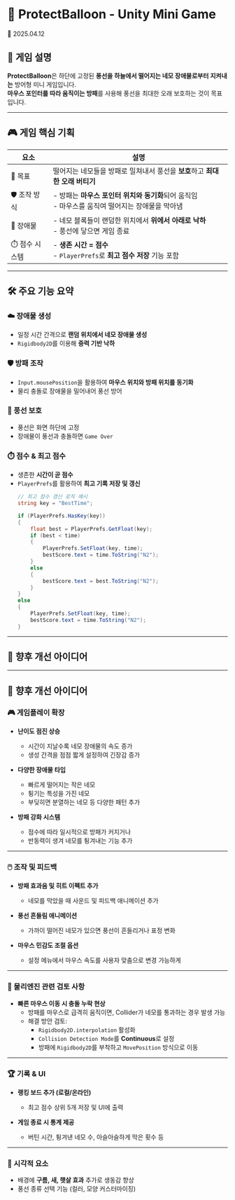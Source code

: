 # 🎈 ProtectBalloon - Unity Mini Game
📅 2025.04.12

## 📝 게임 설명

**ProtectBalloon**은 하단에 고정된 **풍선을 하늘에서 떨어지는 네모 장애물로부터 지켜내는** 방어형 미니 게임입니다.  
**마우스 포인터를 따라 움직이는 방패**를 사용해 풍선을 최대한 오래 보호하는 것이 목표입니다.

---

## 🎮 게임 핵심 기획

| 요소            | 설명 |
|------------------|------|
| 🎯 목표          | 떨어지는 네모들을 방패로 밀쳐내서 풍선을 **보호**하고 **최대한 오래 버티기** |
| 🛡️ 조작 방식     | - 방패는 **마우스 포인터 위치와 동기화**되어 움직임<br> - 마우스를 움직여 떨어지는 장애물을 막아냄 |
| 🔺 장애물        | - 네모 블록들이 랜덤한 위치에서 **위에서 아래로 낙하**<br> - 풍선에 닿으면 게임 종료 |
| ⏱️ 점수 시스템   | - **생존 시간 = 점수**<br> - `PlayerPrefs`로 **최고 점수 저장** 기능 포함 |

---

## 🛠️ 주요 기능 요약

### ☁️ 장애물 생성
- 일정 시간 간격으로 **랜덤 위치에서 네모 장애물 생성**
- `Rigidbody2D`를 이용해 **중력 기반 낙하**

### 🛡️ 방패 조작
- `Input.mousePosition`을 활용하여 **마우스 위치와 방패 위치를 동기화**
- 물리 충돌로 장애물을 밀어내어 풍선 방어

### 🎈 풍선 보호
- 풍선은 화면 하단에 고정
- 장애물이 풍선과 충돌하면 `Game Over`

### ⏱️ 점수 & 최고 점수
- 생존한 **시간이 곧 점수**
- `PlayerPrefs`를 활용하여 **최고 기록 저장 및 갱신**
  ```csharp
  // 최고 점수 갱신 로직 예시
  string key = "BestTime";
  
  if (PlayerPrefs.HasKey(key))
  {
      float best = PlayerPrefs.GetFloat(key);
      if (best < time)
      {
          PlayerPrefs.SetFloat(key, time);
          bestScore.text = time.ToString("N2");
      }
      else
      {
          bestScore.text = best.ToString("N2");
      }
  }
  else
  {
      PlayerPrefs.SetFloat(key, time);
      bestScore.text = time.ToString("N2");
  }

---

## 🔧 향후 개선 아이디어

---

## 🔧 향후 개선 아이디어

### 🎮 게임플레이 확장
- **난이도 점진 상승**  
  - 시간이 지날수록 네모 장애물의 속도 증가  
  - 생성 간격을 점점 짧게 설정하여 긴장감 증가

- **다양한 장애물 타입**  
  - 빠르게 떨어지는 작은 네모  
  - 튕기는 특성을 가진 네모  
  - 부딪히면 분열하는 네모 등 다양한 패턴 추가

- **방패 강화 시스템**  
  - 점수에 따라 일시적으로 방패가 커지거나  
  - 반동력이 생겨 네모를 튕겨내는 기능 추가

---

### 🖱️ 조작 및 피드백
- **방패 효과음 및 히트 이펙트 추가**  
  - 네모를 막았을 때 사운드 및 피드백 애니메이션 추가

- **풍선 흔들림 애니메이션**  
  - 가까이 떨어진 네모가 있으면 풍선이 흔들리거나 표정 변화

- **마우스 민감도 조절 옵션**  
  - 설정 메뉴에서 마우스 속도를 사용자 맞춤으로 변경 가능하게

---

### 🧪 물리엔진 관련 검토 사항
- **빠른 마우스 이동 시 충돌 누락 현상**  
  - 방패를 마우스로 급격히 움직이면, Collider가 네모를 통과하는 경우 발생 가능  
  - 해결 방안 검토:
    - `Rigidbody2D.interpolation` 활성화
    - `Collision Detection Mode`를 **Continuous**로 설정
    - 방패에 `Rigidbody2D`를 부착하고 `MovePosition` 방식으로 이동

---

### 🏆 기록 & UI
- **랭킹 보드 추가 (로컬/온라인)**  
  - 최고 점수 상위 5개 저장 및 UI에 출력

- **게임 종료 시 통계 제공**  
  - 버틴 시간, 튕겨낸 네모 수, 아슬아슬하게 막은 횟수 등

---

### 🎨 시각적 요소
- 배경에 **구름, 새, 햇살 효과** 추가로 생동감 향상  
- 풍선 종류 선택 기능 (컬러, 모양 커스터마이징)


